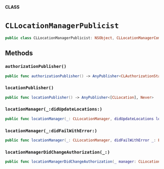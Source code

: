 **CLASS**

# `CLLocationManagerPublicist`

```swift
public class CLLocationManagerPublicist: NSObject, CLLocationManagerCombineDelegate
```

## Methods
### `authorizationPublisher()`

```swift
public func authorizationPublisher() -> AnyPublisher<CLAuthorizationStatus, Never>
```

### `locationPublisher()`

```swift
public func locationPublisher() -> AnyPublisher<[CLLocation], Never>
```

### `locationManager(_:didUpdateLocations:)`

```swift
public func locationManager(_: CLLocationManager, didUpdateLocations locations: [CLLocation])
```

### `locationManager(_:didFailWithError:)`

```swift
public func locationManager(_: CLLocationManager, didFailWithError _: Error)
```

### `locationManagerDidChangeAuthorization(_:)`

```swift
public func locationManagerDidChangeAuthorization(_ manager: CLLocationManager)
```
